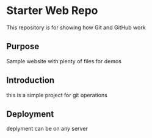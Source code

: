 # Starter Web Repo

This repository is for showing how Git and GitHub work

## Purpose

Sample website with plenty of files for demos

## Introduction

this is a simple project for git operations

## Deployment

deplyment can be on any server